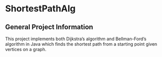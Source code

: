 # ShortestPathAlg

## General Project Information
This project implements both Dijkstra’s algorithm and Bellman-Ford’s algorithm in Java which finds the shortest path from a starting point given vertices on a graph.

